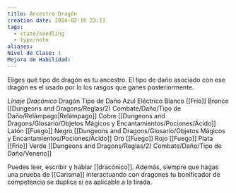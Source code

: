 ```yaml
---
title: Ancestro Dragón
creation date: 2024-02-16 23:11
tags:
  - state/seedling
  - type/note
aliases: 
Nivel de Clase: 1
Mejora de Habilidad:
---
```


Eliges qué tipo de dragón es tu ancestro. El tipo de daño asociado con ese dragón es el usado por lo los rasgos que ganes posteriormente.

*Linaje Dracónico*
Dragón                     Tipo de Daño
Azul                          Eléctrico
Blanco                      [[Frío]]
Bronce                      [[Dungeons and Dragons/Reglas/2) Combate/Daño/Tipo de Daño/Relámpago|Relámpago]]
Cobre                       [[Dungeons and Dragons/Glosario/Objetos Mágicos y Encantamientos/Pociones/Ácido]]
Latón                        [[Fuego]]
Negro                       [[Dungeons and Dragons/Glosario/Objetos Mágicos y Encantamientos/Pociones/Ácido]]
Oro                           [[Fuego]]
Rojo                          [[Fuego]]
Plata                         [[Frío]]
Verde                        [[Dungeons and Dragons/Reglas/2) Combate/Daño/Tipo de Daño/Veneno]]

Puedes leer, escribir y hablar [[dracónico]]. Además, siempre que hagas una prueba de [[Carisma]]
interactuando con dragones tu bonificador de competencia se duplica si es aplicable a la tirada.


